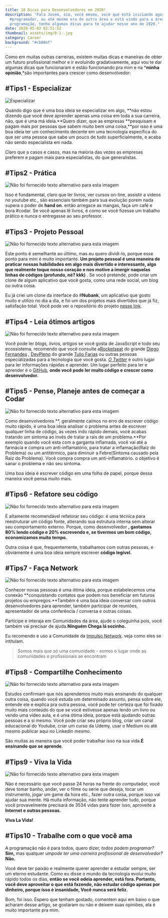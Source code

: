```yaml
---
title: 10 Dicas para Desenvolvedores em 2020!
description: "Fala Jovem, sim, você mesmo, você que está iniciando agora como
  #programador, ou até mesmo era de outra área e está vindo para a área de
  programação, tenho algumas dicas para te ajudar nesse ano de 2020."
date: 2020-05-02 02:51:52
thumbnail: assets/img/0-1-.jpg
category: Career
background: "#cb00ef"
---
```

Como em muitas outras carreiras, existem muitas dicas e maneiras de obter um futuro profissional melhor e ir evoluindo gradativamente, aqui vou te dar algumas dicas que funcionaram e estão funcionando pra mim e na ***minha opinião**,*são importantes para crescer como desenvolvedor:

## \#Tips1 - Especializar

![ Especializar](assets/img/0-1-.jpg " Especializar")

Quando digo que é uma boa ideia se especializar em algo, **não estou dizendo que você deve aprender apenas uma coisa em toda a sua carreira, não, que é uma má ideia.**Quero dizer, que as empresas **pesquisam e pagam mais por pessoas que sabem muito bem uma coisa,**por isso é uma boa ideia ter um conhecimento decente em uma tecnologia específica do que ser uma pessoa que sabe um pouco de tudo superficialmente, e acaba não sendo especialista em nada.

Claro que a casos e casos, mas na maioria das vezes as empresas preferem e pagam mais para especialistas, do que generalistas.

## \#Tips2 - Prática

![Não foi fornecido texto alternativo para esta imagem](https://media-exp1.licdn.com/dms/image/C4E12AQFN2v-e75yerQ/article-inline_image-shrink_1000_1488/0?e=1593648000&v=beta&t=B15Cn4cQTap88RL4rBVe7-QalXDXGaPAl3McWTU6eiY)

Isso é fundamental, claro que ler livros, ver cursos on-line, assistir a videos no youtube etc., são essenciais também para sua evolução porem nada supera o poder de **hand on**. então arregace as mangas, faça um café e bora #codar. Se você apenas lê livros, é como se você fizesse um trabalho prático e nunca o entregasse ao seu professor.

## \#Tips3 - Projeto Pessoal

![Não foi fornecido texto alternativo para esta imagem](https://media-exp1.licdn.com/dms/image/C4E12AQE0cyBt4LupWg/article-inline_image-shrink_1000_1488/0?e=1593648000&v=beta&t=N1IqVcoXiujHdKZF1ygf5ELWLBr56cGLmbzqMxCBGX8)

Este ponto é semelhante ao último, mas eu quero dividi-lo, porque esse ponto para mim é muito importante. **Um projeto pessoal é uma maneira de praticar nossas habilidades em algo mais divertido e interessante, algo que realmente toque nosso coração e nos motive a imergir naquelas linhas de códigos (profundo, né? kkk)** . Se você pretende, pode criar um clone de algum aplicativo que você gosta, como uma rede social, um blog ou outra coisa.

Eu já criei um clone da interface do #**Nubank**, um aplicativo que gosto muito e utilizo no dia a dia, e foi um dos projetos mais divertidos que já fiz, satisfação total. Você pode ver o repositório do projeto [nesse link](https://github.com/benits/UI-Nubank-Clone).

## \#Tips4 - Leia ótimos artigos

![Não foi fornecido texto alternativo para esta imagem](https://media-exp1.licdn.com/dms/image/C4E12AQHJOCNXTAXeDw/article-inline_image-shrink_1000_1488/0?e=1593648000&v=beta&t=KD404dPektyrbJ4Am1DzOL8SV0DmqP8cv1RCrKH7SFA)

Você pode ler *blogs, livros, artigos* se você gosta de JavaScript e todo seu ecossistema, recomendo que você consulte a[Rocketseat](https://blog.rocketseat.com.br/) do grande [Diego Fernandes](https://www.linkedin.com/in/diego-schell-fernandes/) , [DevPleno](https://devpleno.com/blog) do grande [Tulio Farias](https://www.linkedin.com/in/tuliofaria/) ou outras pessoas especializadas para a tecnologia que você gosta. *[O Twitter](https://twitter.com/)* é outro lugar para ler informações rápidas e aprender. Um lugar perfeito para ler e aprender é o [GitHub](https://github.com/explore)*,* **onde você pode ler muito código e crescer como desenvolvedor.**

## \#Tips5 - Pense, Planeje antes de começar a Codar

![Não foi fornecido texto alternativo para esta imagem](https://media-exp1.licdn.com/dms/image/C4E12AQFrN_qNjHqmzg/article-inline_image-shrink_1500_2232/0?e=1593648000&v=beta&t=oOYJJ1GcYhl-h9ztbWiWx1bDMHHQBc2Ph5kuqGdD45Y)

Como desenvolvedores **, geralmente caímos no erro de escrever código muito rápido, é uma boa ideia analisar o problema antes de escrever qualquer linha de código, as vezes indo rápido demais, você acabas tratando um sintoma ao invés de tratar a rais de um problema.**Por exemplo quando você esta com a garganta inflamada, você vai até a farmácia e compra um anti-inflamatório, para tratar a inflamação(Raiz do Problema) ou um antitérmico, para diminuir a Febre(Sintoma causado pela Raiz do Problema). Você compra compra um anti-inflamatório. o objetivo é sanar o problema e não seu sintoma.

Uma boa ideia é escrever código em uma folha de papel, porque dessa maneira você pensa muito mais.

## \#Tips6 - Refatore seu código

![Não foi fornecido texto alternativo para esta imagem](https://media-exp1.licdn.com/dms/image/C4E12AQF5pCmPSOA-Rg/article-inline_image-shrink_1000_1488/0?e=1593648000&v=beta&t=pKVrcq13YytIDXPf8nyZ-4_YkGXakf2OuA2WHC3wnaI)

É altamente recomendável refatorar seu código: é uma técnica para reestruturar um código fonte, alterando sua estrutura interna sem alterar seu comportamento externo. Porque, como desenvolvedor **, gastamos 80% lendo código e 20% escrevendo e, se tivermos um bom código, economizamos muito tempo.**

Outra coisa é que, frequentemente, trabalhamos com outras pessoas, e obviamente é uma boa ideia sempre escrever **código legível.**

## \#Tips7 - Faça Network

![Não foi fornecido texto alternativo para esta imagem](https://media-exp1.licdn.com/dms/image/C4E12AQETKxBs8Ahz1w/article-inline_image-shrink_1000_1488/0?e=1593648000&v=beta&t=MUkSbKu17XohUONhqLtJdmN92F6Gg7D42M0q3L6F0vc)

Conhecer novas pessoas é uma ótima ideia, porque estabelecemos uma conexão **conquistando contatos que podem nos beneficiar em futuros projetos ou empregos.**Também é uma boa ideia conversar com outros desenvolvedores para aprender, também participar de reuniões, apresentador de uma conferência / conversa e outras coisas.

Participe e interaja em Comunidades da área, ajude o coleguinha pois, você também vai precisar de ajuda.**Ninguém Chega lá sozinho.**

Eu recomendo e uso a Comunidade da [Impulso Network](https://impulser.me/rGQLLo). veja como eles se intitulam.

> Somos mais que só uma comunidade - somos o lugar onde as comunidades e profissionais se encontram

## \#Tips8 - Compartilhe Conhecimento

![Não foi fornecido texto alternativo para esta imagem](https://media-exp1.licdn.com/dms/image/C4E12AQGuOxgzDzj5sw/article-inline_image-shrink_1000_1488/0?e=1593648000&v=beta&t=vtngsBlQZIGeLyhoFktzS8bZWvxvk3uRvBJ0XkFtf7k)



Estudos confirmam que nós aprendemos muito mais ensinando do qualquer outra coisa, quando você estuda um determinado assunto, pensa sobre ele, entende ele e explica pra outra pessoa, você pode ter certeza que foi fixado muito mais conteúdo do que se você estivesse apenas lendo um livro ou vendo uma vídeo aula, e é uma ótima ideia, porque está ajudando outras pessoas e a si mesmo. Você pode criar seu próprio blog, criar um canal educacional do Youtube, criar um curso da Udemy, usar o Medium ou até mesmo publicar aqui no Linkedin mesmo.

São muitas as maneira que você poder trabalhar isso na sua vida.**É ensinando que se aprende**.

## \#Tips9 - Viva la Vida

![Não foi fornecido texto alternativo para esta imagem](https://media-exp1.licdn.com/dms/image/C4E12AQGW0O3y7mtvGQ/article-inline_image-shrink_1000_1488/0?e=1593648000&v=beta&t=vzRpVaK0V1YrP1DttdLHhWhIqruxqT9fmzH7o6H4m5w)

Não é necessário que você passe 24 horas na frente do computador, você deve tomar banho, andar, ver o filme ou serie que deseja, tocar um instrumento, jogar um game da hora etc., fazer outra coisa, porque isso vai ajudar sua mente. Há muita informação, não tente aprender tudo, porque você provavelmente precisará de 3534 vidas para fazer isso, aproveite a **Internet e outras pessoas.**

**Viva La Vida!**

## \#Tips10 - Trabalhe com o que você ama

A programação não é para todos, quero dizer, *todos podem programar?* **Sim,** mas qualquer um*pode ter uma carreira profissional de desenvolvedor?* **Não.**

Você deve ter paixão e realmente querer aprender e estudar sempre, ser um eterno estudante. Como eu disse o mundo da tecnologia evolui muito rápido todos os dias, **então se você odeia aprender, está fora. Portanto, você deve aproveitar o que está fazendo, não estudar código apenas por dinheiro, porque isso é insanidade, Você nunca será feliz.**

Bom, foi isso. Espero que tenham gostado, comentem aqui em baixo o que acharam desse artigo, se gostaram ou não e deixem suas opiniões, ela é muito importante pra mim.